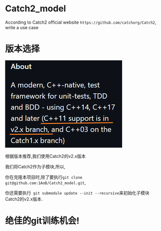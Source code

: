# Catch2_model
According to Catch2 official website `https://github.com/catchorg/Catch2`, write a use case

# 版本选择



![image-20241216165611233](./assets/image-20241216165611233.png)

根据版本推荐,我们使用Catch2的v2.x版本

我们将Catch2作为子模块,所以,

你在克隆本项目时,除了要执行`git clone git@github.com:1AoB/Catch2_model.git`,

你还需要执行` git submodule update --init --recursive`来初始化子模块Catch2的v2.x版本.

# 绝佳的git训练机会!
